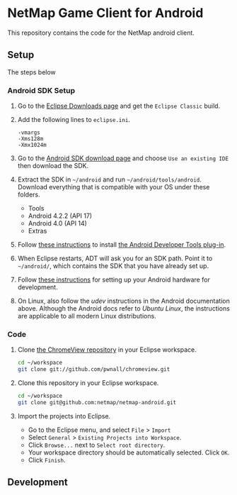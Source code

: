 # NetMap Game Client for Android

This repository contains the code for the NetMap android client.


## Setup

The steps below


### Android SDK Setup

1. Go to the [Eclipse Downloads page](http://www.eclipse.org/downloads/) and
   get the `Eclipse Classic` build.

2. Add the following lines to `eclipse.ini`.

    ```
    -vmargs
    -Xms128m
    -Xmx1024m
    ```

3. Go to the
   [Android SDK download page](http://developer.android.com/sdk/index.html) and
   choose `Use an existing IDE` then download the SDK.

4. Extract the SDK in `~/android` and run `~/android/tools/android`. Download
   everything that is compatible with your OS under these folders.
    * Tools
    * Android 4.2.2 (API 17)
    * Android 4.0 (API 14)
    * Extras

5. Follow
   [these instructions](http://developer.android.com/sdk/installing/installing-adt.html) to install
   [the Android Developer Tools plug-in](http://developer.android.com/tools/index.html).

6. When Eclipse restarts, ADT will ask you for an SDK path. Point it to
   `~/android/`, which contains the SDK that you have already set up.

7. Follow [these instructions](http://developer.android.com/tools/device.html)
   for setting up your Android hardware for development.

8. On Linux, also follow the _udev_ instructions in the Android documentation
   above. Although the Android docs refer to _Ubuntu Linux_, the instructions
   are applicable to all modern Linux distributions.

### Code

1. Clone [the ChromeView repository](https://github.com/pwnall/chromeview) in
   your Eclipse workspace.

    ```bash
    cd ~/workspace
    git clone git://github.com/pwnall/chromeview.git
    ```

2. Clone this repository in your Eclipse workspace.

    ```bash
    cd ~/workspace
    git clone git@github.com:netmap/netmap-android.git
    ```

3. Import the projects into Eclipse.

    * Go to the Eclipse menu, and select `File` > `Import`
    * Select `General` > `Existing Projects into Workspace`.
    * Click `Browse...` next to `Select root directory`.
    * Your workspace directory should be automatically selected. Click `OK`.
    * Click `Finish`.


## Development


